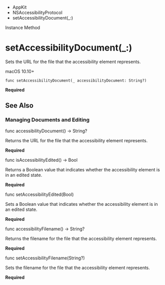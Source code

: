

- AppKit
- NSAccessibilityProtocol
-  setAccessibilityDocument(\_:) 

Instance Method

# setAccessibilityDocument(\_:)

Sets the URL for the file that the accessibility element represents.

macOS 10.10+

``` source
func setAccessibilityDocument(_ accessibilityDocument: String?)
```

**Required**

## See Also

### Managing Documents and Editing

func accessibilityDocument() -> String?

Returns the URL for the file that the accessibility element represents.

**Required**

func isAccessibilityEdited() -> Bool

Returns a Boolean value that indicates whether the accessibility element is in an edited state.

**Required**

func setAccessibilityEdited(Bool)

Sets a Boolean value that indicates whether the accessibility element is in an edited state.

**Required**

func accessibilityFilename() -> String?

Returns the filename for the file that the accessibility element represents.

**Required**

func setAccessibilityFilename(String?)

Sets the filename for the file that the accessibility element represents.

**Required**

